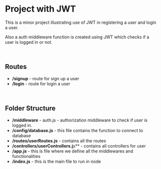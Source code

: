 # **Project with JWT**

This is a minor project illustrating use of JWT in registering a user and login a user.

Also a auth middleware function is created using JWT which checks if a user is logged in or not.

<br/>

## Routes
- **/signup** - route for sign up a user
- **/login** - route for login a user

<br/>

## Folder Structure
- **/middleware** - auth.js - authorization middleware to check if user is logged in.
- **/config/database.js** - this file contains the function to connect to database
- **/routes/userRoutes.js** - contains all the routes
- **/controllers/userControllers.j**s** - contains all controllers for user
- **/app.js** - this is file where we define all the middlewares and functionalities
- **/index.js** - this is the main file to run in node